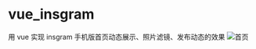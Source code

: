 # vue_insgram
用 vue 实现 insgram 手机版首页动态展示、照片滤镜、发布动态的效果
![首页](https://github.com/JoannaGong/vue_insgram/blob/master/src/assets/1.png)
